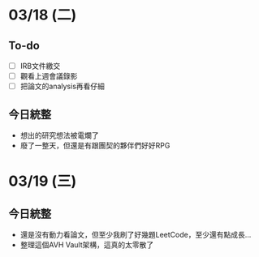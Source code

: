 # 03/18 (二)
## To-do
- [ ] IRB文件繳交
- [ ] 觀看上週會議錄影
- [ ] 把論文的analysis再看仔細
## 今日統整
- 想出的研究想法被電爛了
- 廢了一整天，但還是有跟團契的夥伴們好好RPG
# 03/19 (三)
## 今日統整
- 還是沒有動力看論文，但至少我刷了好幾題LeetCode，至少還有點成長...
- 整理這個AVH Vault架構，這真的太零散了